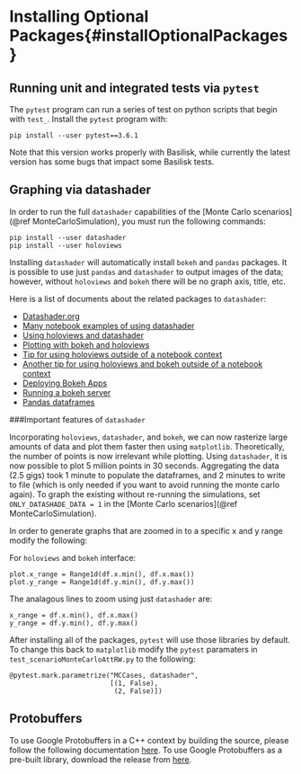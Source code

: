 # Installing Optional Packages{#installOptionalPackages}


## Running unit and integrated tests via `pytest`

The `pytest` program can run a series of test on python scripts that begin with `test_`.  Install the `pytest` program with:

`pip install --user pytest==3.6.1`

Note that this version works properly with Basilisk, while currently the latest version has some bugs that impact some Basilisk tests.



## Graphing via datashader

In order to run the full `datashader` capabilities of the  [Monte Carlo scenarios](@ref MonteCarloSimulation), you must run the following commands:

```
pip install --user datashader
pip install --user holoviews
```
Installing `datashader` will automatically install `bokeh` and `pandas` packages.  It is possible to use just `pandas` and `datashader` to output images of the data; however, without `holoviews` and `bokeh` there will be no graph axis, title, etc.



Here is a list of documents about the related packages to `datashader`:

* [Datashader.org](http://datashader.org/)
* [Many notebook examples of using datashader](https://anaconda.org/jbednar/notebooks)
* [Using holoviews and datashader](http://holoviews.org/user_guide/Large_Data.html)
* [Plotting with bokeh and holoviews](http://holoviews.org/user_guide/Plotting_with_Bokeh.html)
* [Tip for using holoviews outside of a notebook context](https://github.com/ioam/holoviews/issues/2376)
* [Another tip for using holoviews and bokeh outside of a notebook context](https://github.com/ioam/holoviews/issues/1819)
* [Deploying Bokeh Apps](http://pyviz.org/tutorial/13_Deploying_Bokeh_Apps.html)
* [Running a bokeh server](https://bokeh.pydata.org/en/latest/docs/user_guide/server.html)
* [Pandas dataframes](https://pandas.pydata.org/pandas-docs/stable/generated/pandas.DataFrame.html)

###Important features of `datashader`

Incorporating `holoviews`, `datashader`, and `bokeh`, we can now rasterize large amounts of data and plot them faster then using `matplotlib`. Theoretically, the number of points is now irrelevant while plotting. Using `datashader`, it is now possible to plot 5 million points in 30 seconds. Aggregating the data (2.5 gigs) took 1 minute to populate the dataframes, and 2 minutes to write to file (which is only needed if you want to avoid running the monte carlo again). To graph the existing without re-running the simulations, set `ONLY_DATASHADE_DATA = 1` in the [Monte Carlo scenarios](@ref MonteCarloSimulation). 

In order to generate graphs that are zoomed in to a specific x and y range modify the following:

For `holoviews` and `bokeh` interface:

```
plot.x_range = Range1d(df.x.min(), df.x.max())
plot.y_range = Range1d(df.y.min(), df.y.max())
```

The analagous lines to zoom using just `datashader` are:

```
x_range = df.x.min(), df.x.max()
y_range = df.y.min(), df.y.max()
```

After installing all of the packages, `pytest` will use those libraries by default. To change this back to `matplotlib` modify the `pytest` paramaters  in `test_scenarioMonteCarloAttRW.py` to the following:

```
@pytest.mark.parametrize("MCCases, datashader",
                         [(1, False),
                          (2, False)])
```

## Protobuffers

To use Google Protobuffers in a C++ context by building the source, please follow the following documentation [here](https://github.com/google/protobuf/blob/master/src/). To use Google Protobuffers as a pre-built library, download the release from [here](https://github.com/google/protobuf/releases).
